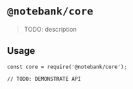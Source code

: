 # `@notebank/core`

> TODO: description

## Usage

```
const core = require('@notebank/core');

// TODO: DEMONSTRATE API
```
